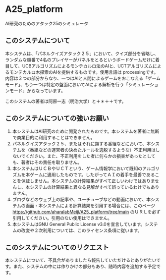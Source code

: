 # A25_platform
AI研究のためのアタック25のシミュレータ

## このシステムについて

本システムは、「パネルクイズアタック２５」において、クイズ部分を省略し、ランダムな順番で4名のプレイヤーがパネルをとるというボードゲームだけに着目して、UCBアルゴリズムによるモンテカルロ法のAIと、UCTアルゴリズムによるモンテカルロ木探索のAIを提供するものです。使用言語は 
processingです。内容は２つの部分からなり、一つはAIと人間によるゲームをおこなえる「ゲームモード」、もう一つは特定の盤面においてAIによる解析を行う「シミュレーションモード」からなっています。

このシステムの著者は阿原一志（明治大学）と＋＊＋＋です。

## このシステムについての強いお願い

1. 本システムはAI研究のために開発されたものです。本システムを著者に無断で商業目的に利用することはできません。
2. パネルクイズアタック２５、またはそれに類する番組などにおいて、本システムを（番組などの運営者の決めたルールを逸脱するような）不正利用はしないでください。また、不正利用をした者に何らかの損害があったとしても、著者はその責任を取りません。
3. 本システムはＵＣＢやＵＣＴという、ゲーム情報学において既知のアルゴリズムを本ゲームに適用したものです。したがってＡＩの着手を最善であることを保証しません。本システムの計算結果がすべて正しいわけではありませんし、本システムの計算結果と異なる見解がすべて誤っているわけでもありません。
4. ブログなどのウェブ上の記事や、ユーチューブなどの動画において、本システムの画面・本システムによる計算結果を引用する場合には、このページ
https://github.com/aharalabMeiji/A25_platform/tree/main
のＵＲＬを必ず引用してください。引用のない使用はできません。
5. 本システムはGNU General Public License v3.0を宣言しています。システムの改変や２次利用については、このライセンス条項に従います。

## このシステムについてのリクエスト

本システムについて、不具合がありましたら報告していただけるとありがたいです。また、システムの中には作りかけの部分もあり、随時内容を追加する予定です。

